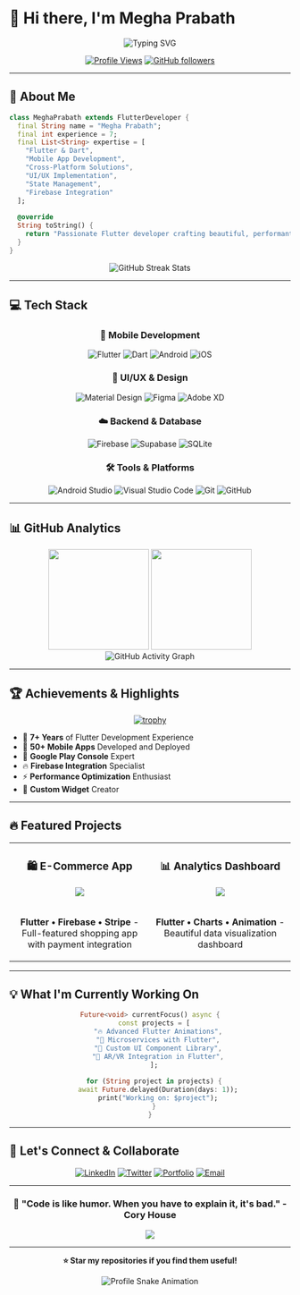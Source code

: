 # 👋 Hi there, I'm Megha Prabath

<div align="center">
  <img src="https://readme-typing-svg.herokuapp.com?font=Fira+Code&weight=600&size=28&pause=1000&color=2196F3&center=true&vCenter=true&random=false&width=600&lines=Flutter+Developer;Mobile+App+Enthusiast;7%2B+Years+Experience;Cross-Platform+Expert" alt="Typing SVG" />
</div>

<div align="center">
  
  [![Profile Views](https://visitcount.itsvg.in/api?id=meghaprabath&label=Profile%20Views&color=0e75b6&style=flat)](https://visitcount.itsvg.in)
  [![GitHub followers](https://img.shields.io/github/followers/meghaprabath?style=social)](https://github.com/meghaprabath)
  
</div>

---

## 🚀 About Me

```dart
class MeghaPrabath extends FlutterDeveloper {
  final String name = "Megha Prabath";
  final int experience = 7;
  final List<String> expertise = [
    "Flutter & Dart",
    "Mobile App Development", 
    "Cross-Platform Solutions",
    "UI/UX Implementation",
    "State Management",
    "Firebase Integration"
  ];
  
  @override
  String toString() {
    return "Passionate Flutter developer crafting beautiful, performant mobile experiences";
  }
}
```

<div align="center">
  <img src="https://github-readme-streak-stats.herokuapp.com/?user=meghaprabath&theme=radical&hide_border=true" alt="GitHub Streak Stats" />
</div>

---

## 💻 Tech Stack

<div align="center">

### 📱 Mobile Development
![Flutter](https://img.shields.io/badge/Flutter-%2302569B.svg?style=for-the-badge&logo=Flutter&logoColor=white)
![Dart](https://img.shields.io/badge/dart-%230175C2.svg?style=for-the-badge&logo=dart&logoColor=white)
![Android](https://img.shields.io/badge/Android-3DDC84?style=for-the-badge&logo=android&logoColor=white)
![iOS](https://img.shields.io/badge/iOS-000000?style=for-the-badge&logo=ios&logoColor=white)

### 🎨 UI/UX & Design
![Material Design](https://img.shields.io/badge/Material%20Design-757575?style=for-the-badge&logo=material-design&logoColor=white)
![Figma](https://img.shields.io/badge/figma-%23F24E1E.svg?style=for-the-badge&logo=figma&logoColor=white)
![Adobe XD](https://img.shields.io/badge/Adobe%20XD-470137?style=for-the-badge&logo=Adobe%20XD&logoColor=#FF61F6)

### ☁️ Backend & Database
![Firebase](https://img.shields.io/badge/firebase-%23039BE5.svg?style=for-the-badge&logo=firebase)
![Supabase](https://img.shields.io/badge/Supabase-3ECF8E?style=for-the-badge&logo=supabase&logoColor=white)
![SQLite](https://img.shields.io/badge/sqlite-%2307405e.svg?style=for-the-badge&logo=sqlite&logoColor=white)

### 🛠️ Tools & Platforms
![Android Studio](https://img.shields.io/badge/Android%20Studio-3DDC84.svg?style=for-the-badge&logo=android-studio&logoColor=white)
![Visual Studio Code](https://img.shields.io/badge/Visual%20Studio%20Code-0078d7.svg?style=for-the-badge&logo=visual-studio-code&logoColor=white)
![Git](https://img.shields.io/badge/git-%23F05033.svg?style=for-the-badge&logo=git&logoColor=white)
![GitHub](https://img.shields.io/badge/github-%23121011.svg?style=for-the-badge&logo=github&logoColor=white)

</div>

---

## 📊 GitHub Analytics

<div align="center">
  <img height="180em" src="https://github-readme-stats.vercel.app/api?username=meghaprabath&show_icons=true&theme=radical&hide_border=true&count_private=true"/>
  <img height="180em" src="https://github-readme-stats.vercel.app/api/top-langs/?username=meghaprabath&layout=compact&theme=radical&hide_border=true"/>
</div>

<div align="center">
  <img src="https://github-readme-activity-graph.vercel.app/graph?username=meghaprabath&theme=react-dark&hide_border=true" alt="GitHub Activity Graph"/>
</div>

---

## 🏆 Achievements & Highlights

<div align="center">

[![trophy](https://github-profile-trophy.vercel.app/?username=meghaprabath&theme=radical&no-frame=true&column=7)](https://github.com/ryo-ma/github-profile-trophy)

</div>

- 🎯 **7+ Years** of Flutter Development Experience
- 📱 **50+ Mobile Apps** Developed and Deployed
- 🏅 **Google Play Console** Expert
- 🔥 **Firebase Integration** Specialist
- ⚡ **Performance Optimization** Enthusiast
- 🎨 **Custom Widget** Creator

---

## 🔥 Featured Projects

<div align="center">

<table>
<tr>
<td width="50%">
<h3 align="center">🛍️ E-Commerce App</h3>
<div align="center">  
<a href="https://github.com/meghaprabath/ecommerce-flutter" target="_blank">
<img src="https://github-readme-stats.vercel.app/api/pin/?username=meghaprabath&repo=ecommerce-flutter&theme=radical" />
</a>
<br>
<br>
<p><strong>Flutter • Firebase • Stripe</strong> - Full-featured shopping app with payment integration</p>
</div>
</td>
<td width="50%">
<h3 align="center">📊 Analytics Dashboard</h3>
<div align="center">  
<a href="https://github.com/meghaprabath/flutter-dashboard" target="_blank">
<img src="https://github-readme-stats.vercel.app/api/pin/?username=meghaprabath&repo=flutter-dashboard&theme=radical" />
</a>
<br>
<br>
<p><strong>Flutter • Charts • Animation</strong> - Beautiful data visualization dashboard</p>
</div>
</td>
</tr>
</table>

</div>

---

## 💡 What I'm Currently Working On

<div align="center">

```dart
Future<void> currentFocus() async {
  const projects = [
    "🔥 Advanced Flutter Animations",
    "🚀 Microservices with Flutter",
    "🎨 Custom UI Component Library",
    "📱 AR/VR Integration in Flutter",
  ];
  
  for (String project in projects) {
    await Future.delayed(Duration(days: 1));
    print("Working on: $project");
  }
}
```

</div>

---

## 🌟 Let's Connect & Collaborate

<div align="center">

[![LinkedIn](https://img.shields.io/badge/LinkedIn-%230077B5.svg?style=for-the-badge&logo=linkedin&logoColor=white)](https://linkedin.com/in/meghaprabath)
[![Twitter](https://img.shields.io/badge/Twitter-%231DA1F2.svg?style=for-the-badge&logo=Twitter&logoColor=white)](https://twitter.com/meghaprabath)
[![Portfolio](https://img.shields.io/badge/Portfolio-%23FF5722.svg?style=for-the-badge&logo=todoist&logoColor=white)](https://meghaprabath.dev)
[![Email](https://img.shields.io/badge/Email-D14836?style=for-the-badge&logo=gmail&logoColor=white)](mailto:megha.prabath@gmail.com)

</div>

---

<div align="center">

### 🎯 "Code is like humor. When you have to explain it, it's bad." - Cory House

<img src="https://capsule-render.vercel.app/api?type=waving&color=gradient&height=100&section=footer&animation=fadeIn" />

</div>

---

<div align="center">
  
  **⭐ Star my repositories if you find them useful!**
  
  ![Profile Snake Animation](https://github.com/meghaprabath/meghaprabath/blob/output/github-contribution-grid-snake.svg)
  
</div>

